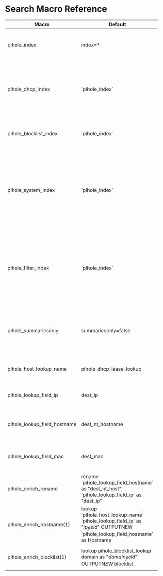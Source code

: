 # Search Macro Reference

Macro | Default | Description
----- | ------- | -----------
pihole_index | index=* | Update to the specific index being used for the "pihole" sourcetype.
pihole_dhcp_index | \`pihole_index\` | Update to the specific index being used for the "pihole:dhcp" sourcetype, if different from the main pihole index.
pihole_blocklist_index | \`pihole_index\` | Update to the index set in the scripted input from the Pihole DNS Add-on.
pihole_system_index | \`pihole_index\` | Update to the specific index being used for the "pihole:system" sourcetype created from the system summary events modular input. see [Pihole Add-on: Modular Inputs](https://splunk-pihole-ta-documentation.rtfd.io/en/latest/getting-started/configure-inputs/configure-modinput/).
pihole_filter_index | \`pihole_index\` | Update to the specific index being used for the pihole:filters sourcetype created from the filters modular input. see [Pihole Add-on: Modular Inputs](https://splunk-pihole-ta-documentation.rtfd.io/en/latest/getting-started/configure-inputs/configure-modinput/).
pihole_summariesonly | summariesonly=false | Defaults to not using summarized data from the CIM. Set to "true" if using data model acceleration.
pihole_host_lookup_name | pihole_dhcp_lease_lookup | Default Lookup used to map IPs to hostnames.
pihole_lookup_field_ip | dest_ip | Default ip field for the lookup to map IPs to hostnames.
pihole_lookup_field_hostname | dest_nt_hostname | Default hostname field for the lookup to map IPs to hostnames.
pihole_lookup_field_mac | dest_mac | Default mac field for the lookup to map IPs to hostnames.
pihole_enrich_rename | rename \`pihole_lookup_field_hostname\` as "dest_nt_host", \`pihole_lookup_field_ip\` as "dest_ip" | Used by app to rename lookup fields.
pihole_enrich_hostname(1) | lookup \`pihole_host_lookup_name\` \`pihole_lookup_field_ip\` as "$ip_field$" OUTPUTNEW \`pihole_lookup_field_hostname\` as Hostname | Used by app to enrich data with hostnames.
pihole_enrich_blocklist(1) | lookup pihole_blocklist_lookup domain as "$domain_field$" OUTPUTNEW blocklist | Used by app to enrich data with blocklist used.

